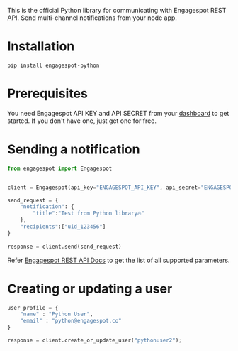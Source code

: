 This is the official Python library for communicating with Engagespot REST API. Send multi-channel notifications from your node app.

# Installation

```
pip install engagespot-python
```

# Prerequisites
You need Engagespot API KEY and API SECRET from your [dashboard](https://portal.engagespot.co) to get started. If you don't have one, just get one for free.

# Sending a notification

```python
from engagespot import Engagespot


client = Engagespot(api_key="ENGAGESPOT_API_KEY", api_secret="ENGAGESPOT_API_SECRET")

send_request = {
    "notification": {
        "title":"Test from Python library🔥"
    },
    "recipients":["uid_123456"]
}
    
response = client.send(send_request)
```

Refer [Engagespot REST API Docs](https://documentation.engagespot.co/docs/rest-api) to get the list of all supported parameters.

# Creating or updating a user

```python
user_profile = {
    "name" : "Python User",
    "email" : "python@engagespot.co"
}

response = client.create_or_update_user("pythonuser2");
```